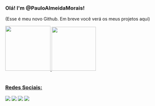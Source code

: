 
### Olá! I'm @PauloAlmeidaMorais!

(Esse é meu novo Github. Em breve você verá os meus projetos aqui)
<br>

<div>
  <a href="https://github.com/pauloalmeidamorais">
  <img height="143em" src="https://github-readme-stats.vercel.app/api/top-langs/?username=pauloalmeidamorais&layout=compact&langs_count=6&theme=github_dark"/>
  <img height="140em" src="https://github-readme-stats.vercel.app/api?username=pauloalmeidamorais&show_icons=true&theme=github_dark&include_all_commits=true&count_private=true"/>  
</div>
 
 <br>
 
  ### Redes Sociais:
 
<div> 
  
  <a href="https://instagram.com/pauloalmeidmorais" target="_blank"><img src="https://img.shields.io/badge/-Instagram-%23E4405F?style=for-the-badge&logo=instagram&logoColor=white" target="_blank"></a> 
  <a href = "mailto:paulocontatomg@gmail.com"><img src="https://img.shields.io/badge/-Gmail-%23333?style=for-the-badge&logo=gmail&logoColor=white" target="_blank"></a>
  <a href="https://www.youtube.com/channel/UCWb57qSdlzjDHTE7QQrqhzA" target="_blank"><img src="https://img.shields.io/badge/YouTube-FF0000?style=for-the-badge&logo=youtube&logoColor=white" target="_blank"></a>
  <a href="https://www.linkedin.com/in/pauloalmeidamorais" target="_blank"><img src="https://img.shields.io/badge/-LinkedIn-%230077B5?style=for-the-badge&logo=linkedin&logoColor=white" target="_blank"></a> 


</div>
